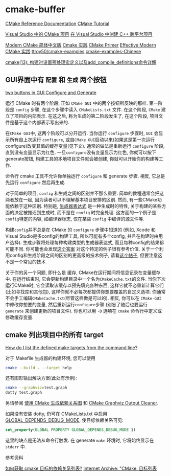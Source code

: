 # cmake-buffer

[CMake Reference Documentation](https://cmake.org/cmake/help/latest/index.html#)
[CMake Tutorial](https://cmake.org/cmake/help/latest/guide/tutorial/index.html#guide:CMake%20Tutorial)

[Visual Studio 中的 CMake 项目](https://learn.microsoft.com/zh-cn/cpp/build/cmake-projects-in-visual-studio?view=msvc-160)
[在 Visual Studio 中创建 C++ 跨平台项目](https://learn.microsoft.com/zh-cn/cpp/build/get-started-linux-cmake?source=recommendations&view=msvc-170)

[Modern CMake 简体中文版](https://modern-cmake-cn.github.io/Modern-CMake-zh_CN/)
[Cmake 实践](http://file.ncnynl.com/ros/CMake%20Practice.pdf)
[CMake Primer](https://llvm.org/docs/CMakePrimer.html)
[Effective Modern CMake 实践](https://zhjwpku.com/category/2020/04/04/effective-modern-cmake-practice.html)
[ttroy50/cmake-examples](https://github.com/ttroy50/cmake-examples)
[cmake-examples-Chinese](https://sfumecjf.github.io/cmake-examples-Chinese/)

[cmake(13): 构建时设置预处理宏定义以及add_compile_definitions命令详解](https://blog.csdn.net/rangfei/article/details/125651845)

## GUI界面中有 `配置` 和 `生成` 两个按钮

[two buttons in GUI Configure and Generate](https://microeducate.tech/why-there-are-two-buttons-in-gui-configure-and-generate-when-cli-does-all-in-one-command/)

运行 CMake 时有两个阶段, 正如 `CMake GUI` 中的两个按钮所反映的那样.
第一阶段是 `config` 步骤, 在这个步骤中读入 `CMakeLists.txt` 文件.
在这个阶段, `CMake` 建立了项目的内部表示.
在这之后, 称为生成的第二阶段发生了, 在这个阶段, 项目文件是基于这个内部表示写出来的.

在`CMake GUI`中, 这两个阶段可以分开运行.
当你运行 `configure` 步骤时, `GUI` 会显示所有自上次运行 `configure`,
或自`CMake GUI`启动以来(如果这是第一次运行configure)改变其值的缓存变量(见下文).
通常的做法是重新运行 `configure` 阶段, 直到没有变量显示为红色.
一旦`configure`没有变量显示为红色, 你就可以按下generate按钮,
构建工具的本地项目文件就会被创建, 你就可以开始你的构建等工作.

命令行 cmake 工具不允许你单独运行 `configure` 和 generate 步骤.
相反, 它总是先运行 `configure` 然后再生成.

对于简单的项目, `config` 和生成之间的区别并不那么重要.
简单的教程通常会把这两者放在一起, 因为读者可以不理解基本项目安排的区别.
然而, 有一些CMake功能依赖于这种区别.
特别是, [生成器表达式][] 是一种生成时的特性,
关于构建的某些方面的决定被推迟到生成时, 而不是在 `config` 时完全处理.
这方面的一个例子是`config`特定的内容, 如编译器标志, 仅在某些 `config` 中编译的源文件等.

构建`config`并不总是在 CMake 的 `configure` 步骤中知道的
(例如, Xcode 和 Visual Studio是多config的构建工具, 所以可能有多个config, 并且在构建时由用户选择).
生成步骤将处理每种构建类型的生成器表达式, 而且每种config的结果都可能不同.
你可能也会发现[这个答案][] 对这个特定的例子很有参考价值.
关于一个利用config和生成阶段之间的区别的更高级的技术例子,
请看[这个帖子][], 但要注意这不是一个常见的技术.

关于你的另一个问题, 即什么是 缓存, CMake在运行期间将信息记录在变量缓存中.
在运行结束时, 它会更新构建目录中一个名为`CMakeCache.txt`的文件.
当你下次运行CMake时, 它会读取该缓存以预先填充各种东西,
这样它就不必重新计算它们(比如寻找库和其他包),
这样你就不必每次都提供你想要覆盖的自定义选项.
你通常不会手工编辑`CMakeCache.txt`(尽管这样做是可以的).
相反, 你可以在 `CMake-GUI` 中修改你想要的变量, 然后重新运行`configure`步骤
(别忘了随后也要运行 `generate` 来创建更新的项目文件).
你也可以用 `-D` 选项在 `cmake` 命令行中定义或修改缓存变量.

[生成器表达式]: https://cmake.org/cmake/help/latest/manual/cmake-generator-expressions.7.html
[这个答案]: https://stackoverflow.com/a/24470998/1938798
[这个帖子]: https://stackoverflow.com/q/36084785/1938798

## cmake 列出项目中的所有 target

[How do I list the defined make targets from the command line?](https://stackoverflow.com/questions/30793804/how-do-i-list-the-defined-make-targets-from-the-command-line)

对于 Makefile 生成器的构建环境, 您可以使用

```bash
cmake --build . --target help
```

还有图形输出解决方案(此处有示例):

```bash
cmake --graphviz=test.graph 
dotty test.graph
```

另请参阅 [使用 CMake 生成依赖关系图](https://gitlab.kitware.com/cmake/community/-/wikis/doc/cmake/Graphviz)
和 [CMake Graphviz Output Cleaner](https://www.semipol.de/software/cmake-graphviz-output-cleaner).

如果没有安装 dotty, 仍可在 CMakeLists.txt 中启用 [GLOBAL_DEPENDS_DEBUG_MODE](http://www.cmake.org/cmake/help/v3.2/prop_gbl/GLOBAL_DEPENDS_DEBUG_MODE.html), 
使目标依赖关系可见:

```cmake
set_property(GLOBAL PROPERTY GLOBAL_DEPENDS_DEBUG_MODE 1)
```

这里的缺点是无法从命令行触发.
在 generate `make` 环境时, 它将始终显示在 `stderr` 中.

参考资料

[如何获取 cmake 目标的依赖关系列表?](https://stackoverflow.com/questions/22021312/how-can-i-get-the-list-of-dependencies-of-cmake-target)
[Internet Archive:  "CMake: 目标列表](https://web.archive.org/web/20160405081525/https://root.cern.ch/blog/cmake-list-targets)
